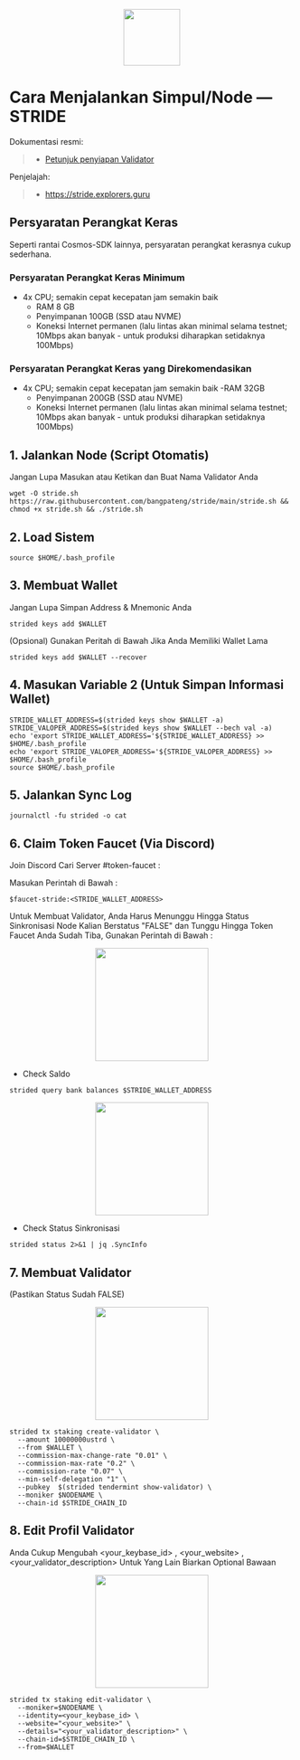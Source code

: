 <p align="center">
  <img height="100" height="auto" src="https://user-images.githubusercontent.com/50621007/183283696-d1c4192b-f594-45bb-b589-15a5e57a795c.png">
</p>

# Cara Menjalankan Simpul/Node — STRIDE

Dokumentasi resmi:
>- [Petunjuk penyiapan Validator](https://github.com/Stride-Labs/testnet)

Penjelajah:
>- https://stride.explorers.guru

## Persyaratan Perangkat Keras
Seperti rantai Cosmos-SDK lainnya, persyaratan perangkat kerasnya cukup sederhana.

### Persyaratan Perangkat Keras Minimum
- 4x CPU; semakin cepat kecepatan jam semakin baik
  - RAM 8 GB
  - Penyimpanan 100GB (SSD atau NVME)
  - Koneksi Internet permanen (lalu lintas akan minimal selama testnet; 10Mbps akan banyak - untuk produksi diharapkan setidaknya 100Mbps)

### Persyaratan Perangkat Keras yang Direkomendasikan
- 4x CPU; semakin cepat kecepatan jam semakin baik
  -RAM 32GB
  - Penyimpanan 200GB (SSD atau NVME)
  - Koneksi Internet permanen (lalu lintas akan minimal selama testnet; 10Mbps akan banyak - untuk produksi diharapkan setidaknya 100Mbps)

## 1. Jalankan Node (Script Otomatis)
Jangan Lupa Masukan atau Ketikan dan Buat Nama Validator Anda
```
wget -O stride.sh https://raw.githubusercontent.com/bangpateng/stride/main/stride.sh && chmod +x stride.sh && ./stride.sh
```
## 2. Load Sistem
```
source $HOME/.bash_profile
```
## 3. Membuat Wallet
Jangan Lupa Simpan Address & Mnemonic Anda
```
strided keys add $WALLET
```
(Opsional) Gunakan Peritah di Bawah Jika Anda Memiliki Wallet Lama
```
strided keys add $WALLET --recover
```
## 4. Masukan Variable 2 (Untuk Simpan Informasi Wallet)
```
STRIDE_WALLET_ADDRESS=$(strided keys show $WALLET -a)
STRIDE_VALOPER_ADDRESS=$(strided keys show $WALLET --bech val -a)
echo 'export STRIDE_WALLET_ADDRESS='${STRIDE_WALLET_ADDRESS} >> $HOME/.bash_profile
echo 'export STRIDE_VALOPER_ADDRESS='${STRIDE_VALOPER_ADDRESS} >> $HOME/.bash_profile
source $HOME/.bash_profile
```
## 5. Jalankan Sync Log
```
journalctl -fu strided -o cat
```
## 6. Claim Token Faucet (Via Discord)
Join Discord Cari Server #token-faucet : 

Masukan Perintah di Bawah :
```
$faucet-stride:<STRIDE_WALLET_ADDRESS>
```
Untuk Membuat Validator, Anda Harus Menunggu Hingga Status Sinkronisasi Node Kalian Berstatus "FALSE" dan Tunggu Hingga Token Faucet Anda Sudah Tiba, Gunakan Perintah di Bawah :

<p align="center">
  <img height="200" height="auto" src="https://user-images.githubusercontent.com/38981255/183638647-998687d0-6d87-48da-89f5-e4daa737ccc9.PNG">
</p>

- Check Saldo
```
strided query bank balances $STRIDE_WALLET_ADDRESS
```
<p align="center">
  <img height="200" height="auto" src="https://user-images.githubusercontent.com/38981255/183639084-09757f91-a64b-4292-89b7-c09286e4b521.png">
</p>

- Check Status Sinkronisasi
```
strided status 2>&1 | jq .SyncInfo
```
## 7. Membuat Validator
(Pastikan Status Sudah FALSE)

<p align="center">
  <img height="200" height="auto" src="https://user-images.githubusercontent.com/38981255/183640037-dd39bf19-9484-445c-bc23-6f3d133356f6.PNG">
</p>

```
strided tx staking create-validator \
  --amount 10000000ustrd \
  --from $WALLET \
  --commission-max-change-rate "0.01" \
  --commission-max-rate "0.2" \
  --commission-rate "0.07" \
  --min-self-delegation "1" \
  --pubkey  $(strided tendermint show-validator) \
  --moniker $NODENAME \
  --chain-id $STRIDE_CHAIN_ID
```

## 8. Edit Profil Validator
Anda Cukup Mengubah <your_keybase_id> , <your_website> , <your_validator_description> Untuk Yang Lain Biarkan Optional Bawaan

<p align="center">
  <img height="200" height="auto" src="https://user-images.githubusercontent.com/38981255/183640057-3cb24589-fe92-407c-80c0-9b843efb736f.png">
</p>

```
strided tx staking edit-validator \
  --moniker=$NODENAME \
  --identity=<your_keybase_id> \
  --website="<your_website>" \
  --details="<your_validator_description>" \
  --chain-id=$STRIDE_CHAIN_ID \
  --from=$WALLET
```

